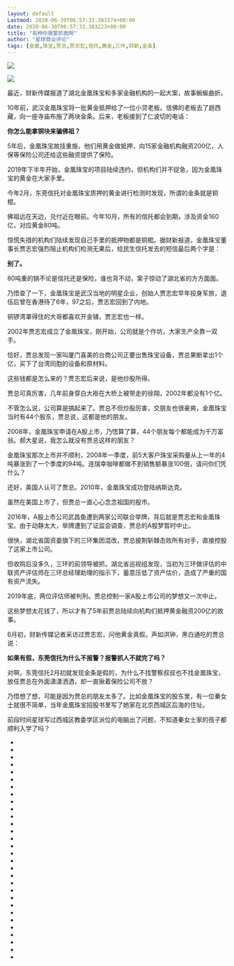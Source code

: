 ```yaml
---
layout: default
Lastmod: 2020-06-30T06:57:33.383374+00:00
date: 2020-06-30T06:57:33.383223+00:00
title: "有种你报警抓我啊"
author: "星球商业评论"
tags: [金凰,珠宝,贾总,贾志宏,信托,黄金,三环,财新,金条]
---
```


![](https://images.weserv.nl/?url=https%3A//tvax2.sinaimg.cn/crop.0.0.1002.1002.180/007fsDvjly8fv14yj7hanj30ru0ruq3d.jpg%3FKID%3Dimgbed%2Ctva%26Expires%3D1593511049%26ssig%3DRnnQN1OAM%252B)

![](https://images.weserv.nl/?url=https%3A//wx4.sinaimg.cn/large/007fsDvjly4gg9jnwjlwij30u00hct8o.jpg)

最近，财新传媒报道了湖北金凰珠宝和多家金融机构的一起大案，故事蜿蜒曲折。  

10年前，武汉金凰珠宝将一批黄金抵押给了一位小贷老板。信佛的老板去了趟西藏，向一座寺庙布施了两块金条。后来，老板接到了仁波切的电话：

**你怎么能拿铜块来骗佛祖？**

5年后，金凰珠宝故技重施，他们用黄金做抵押，向15家金融机构融资200亿，人保等保险公司还给这些融资提供了保险。

2019年下半年开始，金凰珠宝的项目陆续违约，但机构们并不捉急，因为金凰珠宝的黄金在大家手里。

今年2月，东莞信托对金凰珠宝质押的黄金进行检测时发现，所谓的金条就是铜棍。

佛祖远在天边，兑付近在眼前。今年10月，所有的信托都会到期，涉及资金160亿，对应黄金80吨。

惊慌失措的机构们陆续发现自己手里的抵押物都是铜棍。据财新报道，金凰珠宝董事长贾志宏强烈阻止机构们检测无果后，给民生信托发去的短信最后两个字是：

**别了。**

80吨重的锅不论是信托还是保险，谁也背不动，案子惊动了湖北省的方方面面。

乃悟查了一下，金凰珠宝是武汉当地的明星企业，创始人贾志宏早年投身军旅，退伍后曾在香港待了6年，97之后，贾志宏回到了内地。

铜锣湾罩得住的大哥都喜欢开金铺，贾志宏也一样。

2002年贾志宏成立了金凰珠宝，刚开始，公司就是个作坊，大家生产全靠一双手。

恰好，贾总发现一家叫厦门喜美的台商公司正要出售珠宝设备，贾总果断拿出1个亿，买下了台湾同胞的设备和原材料。

这些钱都是怎么来的？贾志宏后来说，是他炒股所得。

贾总可真厉害，几年前身穿白大褂在大桥上被带走的徐翔，2002年都没有1个亿。

不管怎么说，公司算是搞起来了。贾总不但炒股厉害，交朋友也很豪爽，金凰珠宝当时有44个股东，贾总说，这都是他的朋友。

2008年，金凰珠宝申请在A股上市，乃悟算了算，44个朋友每个都能成为千万富翁。郝大星说，我怎么就没有贾总这样的朋友？

金凰珠宝那次上市并不顺利，2008年一季度，前5大客户珠宝采购量从上一年的4吨暴涨到了一个季度的94吨。连瑞幸咖啡都做不到销售额暴涨100倍，请问你们凭什么？

还好，美国人认可了贾总。2010年，金凰珠宝成功登陆纳斯达克。

虽然在美国上市了，但贾总一直心心念念祖国的股市。

2016年，A股上市公司武昌鱼遭到两家公司联合举牌，背后就是贾志宏和金凰珠宝。由于动静太大，举牌遭到了证监会调查，贾总的A股梦暂时中止。

很快，湖北省国资委旗下的三环集团混改，贾总披荆斩棘击败所有对手，直接控股了这家上市公司。

但收购后没多久，三环的前领导被抓，湖北省巡视组发现，当初为三环做评估的中联资产评估师在三环总经理助理的指示下，蓄意压低了资产估价，造成了严重的国有资产流失。

2019年底，两位评估师被判刑。贾总控制一家A股上市公司的梦想又一次中止。

这些梦想太花钱了，所以才有了5年前贾总陆续向机构们抵押黄金融资200亿的故事。

6月初，财新传媒记者采访过贾志宏，问他黄金真假。声如洪钟，黑白通吃的贾总说：

**如果有假，东莞信托为什么不报警？报警抓人不就完了吗？**

对啊，东莞信托2月初就发现金条是假的，为什么不找警察叔叔也不找金凰珠宝，放任贾总在外面潇潇洒洒，却一直揪着保险公司不放？

乃悟想了想，可能是因为贾总的朋友太多了。比如金凰珠宝的股东里，有一位秦女士就很不简单，当年金凰珠宝招股书里写了她家在北京西城区后海的住址。

前段时间星球写过西城区教委学区派位的电脑出了问题，不知道秦女士家的孩子都顺利入学了吗？​​​

*   
*   
*   

*   
*   
*   

*   
*   
*   

*   
*   
*   

*   
*   
*   

*   
*   
*   

*   
*   
*   

*   
*   
*   

*   
*   
*   

*   
*   
*

